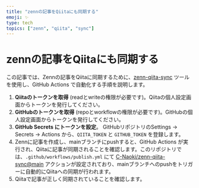 ```yaml
---
title: "zennの記事をQiitaにも同期する"
emoji: ✨
type: tech
topics: ["zenn", "qiita", "sync"]
---
```


# zennの記事をQiitaにも同期する

この記事では、Zennの記事をQiitaに同期するために、[zenn-qiita-sync](https://github.com/C-Naoki/zenn-qiita-sync) ツールを使用し、GitHub Actions で自動化する手順を説明します。

1.  **Qiitaのトークンを取得** (readとwriteの権限が必要です)。Qiitaの個人設定画面からトークンを発行してください。
2.  **GitHubのトークンを取得** (repoとworkflowの権限が必要です)。GitHubの個人設定画面からトークンを発行してください。
3.  **GitHub Secrets にトークンを設定**。 GitHubリポジトリのSettings -> Secrets -> Actions から、`QIITA_TOKEN` と `GITHUB_TOKEN` を登録します。
4.  Zennに記事を作成し、mainブランチにpushすると、GitHub Actions が実行され、Qiitaに記事が同期されることを確認します。このリポジトリでは、`.github/workflows/publish.yml` にて [C-Naoki/zenn-qiita-sync@main](https://github.com/C-Naoki/zenn-qiita-sync) アクションが設定されており、mainブランチへのpushをトリガーに自動的にQiitaへの同期が行われます。
5.  Qiitaで記事が正しく同期されていることを確認します。